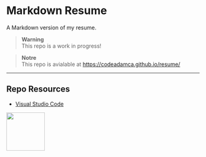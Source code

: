 # Markdown Resume

A Markdown version of my resume.

> **Warning**  
> This repo is a work in progress!

> **Notre**  
> This repo is avialable at
> https://codeadamca.github.io/resume/

***

## Repo Resources

* [Visual Studio Code](https://code.visualstudio.com/)

<a href="https://codeadam.ca">
<img src="https://codeadam.ca/images/code-block.png" width="100">
</a>
